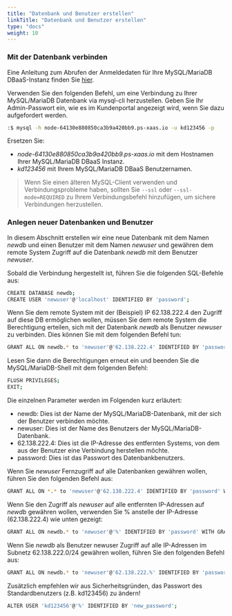 ```yaml
---
title: "Datenbank und Benutzer erstellen"
linkTitle: "Datenbank und Benutzer erstellen"
type: "docs"
weight: 10
---
```


### Mit der Datenbank verbinden

Eine Anleitung zum Abrufen der Anmeldedaten für Ihre MySQL/MariaDB DBaaS-Instanz finden Sie [hier](../../Einführung/abrufen_login_credentials/).

Verwenden Sie den folgenden Befehl, um eine Verbindung zu Ihrer MySQL/MariaDB Datenbank via mysql-cli herzustellen. Geben Sie Ihr Admin-Passwort ein, wie es im Kundenportal angezeigt wird, wenn Sie dazu aufgefordert werden.

```bash
:$ mysql -h node-64130e880850ca3b9a420bb9.ps-xaas.io -u kd123456 -p
```

Ersetzen Sie:

- *node-64130e880850ca3b9a420bb9.ps-xaas.io* mit dem Hostnamen Ihrer MySQL/MariaDB DBaaS Instanz.
- *kd123456* mit Ihrem MySQL/MariaDB DBaaS Benutzernamen.

>Wenn Sie einen älteren MySQL-Client verwenden und Verbindungsprobleme haben, sollten Sie <code>--ssl</code> oder <code>--ssl-mode=REQUIRED</code> zu Ihrem Verbindungsbefehl hinzufügen, um sichere Verbindungen herzustellen.

### Anlegen neuer Datenbanken und Benutzer

In diesem Abschnitt erstellen wir eine neue Datenbank mit dem Namen *newdb* und einen Benutzer mit dem Namen *newuser* und gewähren dem remote System Zugriff auf die Datenbank *newdb* mit dem Benutzer *newuser*.

Sobald die Verbindung hergestellt ist, führen Sie die folgenden SQL-Befehle aus:

```bash
CREATE DATABASE newdb; 
CREATE USER 'newuser'@'localhost' IDENTIFIED BY 'password';
```

Wenn Sie dem remote System mit der (Beispiel) IP 62.138.222.4 den Zugriff auf diese DB ermöglichen wollen, müssen Sie dem remote System die Berechtigung erteilen, sich mit der Datenbank *newdb* als Benutzer *newuser* zu verbinden. Dies können Sie mit dem folgenden Befehl tun:

```bash
GRANT ALL ON newdb.* to 'newuser'@'62.138.222.4' IDENTIFIED BY 'password' WITH GRANT OPTION;
```

Lesen Sie dann die Berechtigungen erneut ein und beenden Sie die MySQL/MariaDB-Shell mit dem folgenden Befehl:

```bash
FLUSH PRIVILEGES; 
EXIT;
```

Die einzelnen Parameter werden im Folgenden kurz erläutert:

- newdb: Dies ist der Name der MySQL/MariaDB-Datenbank, mit der sich der Benutzer verbinden möchte.
- newuser: Dies ist der Name des Benutzers der MySQL/MariaDB-Datenbank.
- 62.138.222.4: Dies ist die IP-Adresse des entfernten Systems, von dem aus der Benutzer eine Verbindung herstellen möchte.
- password: Dies ist das Passwort des Datenbankbenutzers.

Wenn Sie *newuser* Fernzugriff auf alle Datenbanken gewähren wollen, führen Sie den folgenden Befehl aus:

```bash
GRANT ALL ON *.* to 'newuser'@'62.138.222.4' IDENTIFIED BY 'password' WITH GRANT OPTION;
```

Wenn Sie den Zugriff als *newuser* auf alle entfernten IP-Adressen auf *newdb* gewähren wollen, verwenden Sie % anstelle der IP-Adresse (62.138.222.4) wie unten gezeigt:

```bash
GRANT ALL ON newdb.* to 'newuser'@'%' IDENTIFIED BY 'password' WITH GRANT OPTION;
```

Wenn Sie *newdb* als Benutzer newuser Zugriff auf alle IP-Adressen im Subnetz 62.138.222.0/24 gewähren wollen, führen Sie den folgenden Befehl aus:

```bash
GRANT ALL ON newdb.* to 'newuser'@'62.138.222.%' IDENTIFIED BY 'password' WITH GRANT OPTION;
```

Zusätzlich empfehlen wir aus Sicherheitsgründen, das Passwort des Standardbenutzers (z.B. kd123456) zu ändern!

```bash
ALTER USER 'kd123456'@'%' IDENTIFIED BY 'new_password';
```
